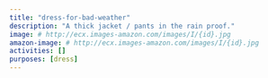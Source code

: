 ```yaml
---
title: "dress-for-bad-weather"
description: "A thick jacket / pants in the rain proof."
image: # http://ecx.images-amazon.com/images/I/{id}.jpg
amazon-image: # http://ecx.images-amazon.com/images/I/{id}.jpg
activities: []
purposes: [dress]
---
```

